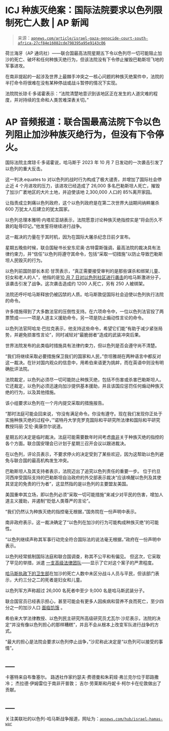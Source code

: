 <!--yml

类别：未分类

日期：2024-05-27 15:12:14

-->

# ICJ 种族灭绝案：国际法院要求以色列限制死亡人数 | AP 新闻

> 来源：[`apnews.com/article/israel-gaza-genocide-court-south-africa-27cf84e16082cde798395a95e9143c06`](https://apnews.com/article/israel-gaza-genocide-court-south-africa-27cf84e16082cde798395a95e9143c06)

荷兰海牙（AP 通讯社）——联合国最高法院星期五下令以色列尽一切可能阻止加沙的死亡、破坏和任何种族灭绝行为，但该法院没有下令停止摧毁巴勒斯坦飞地的军事进攻。

在南非提起的一起涉及世界上最棘手冲突之一核心问题的种族灭绝案件中，法院的半打命令将很难在没有某种停战或战斗暂停的情况下实现。

法院院长琼·E·多诺霍表示：“法院清楚地意识到该地区正在发生的人道灾难的程度，并对持续的生命和人类苦难深表关切。”

# AP 音频报道：联合国最高法院下令以色列阻止加沙种族灭绝行为，但没有下令停火。

国际法院主席琼·E·多诺霍说，哈马斯于 2023 年 10 月 7 日发动的一次袭击引发了以色列的重大反击。

这一判决.equates to 对以色列的战时行为构成了极大谴责，并增加了国际社会停止近 4 个月进攻的压力，该进攻已经造成了 26,000 多名巴勒斯坦人死亡，摧毁了加沙广袤地区的大片土地，并迫使该地 2,300,000 人口的 85%离开家园。

让指责成立刺痛以色列政府，这个以色列政府是在第二次世界大战期间纳粹屠杀 600 万犹太人后建立的犹太国家。

以色列总理本雅明·内塔尼亚胡表示，法院愿意讨论种族灭绝指控实是“将会历久不衰的耻辱印记。”他发誓将继续进行战争。

这一裁决的力量在于其时机，因为在国际大屠杀纪念日前夕宣布。

星期五晚些时候，联合国秘书长安东尼奥·古特雷斯强调，最高法院的裁决具有法律约束力，并“信任”以色列将遵守其命令，包括“采取一切措施”以防止导致巴勒斯坦人民毁灭的行为。

以色列前国防部长本尼·甘茨表示，“真正需要接受审判的是那些谋杀和绑架儿童、妇女和老人的人”，他指的是[10 月 7 日对以色列社区进行袭击](https://apnews.com/article/israel-palestinians-hamas-attack-military-war-a8f63b07641212f0de61861844e5e71e)的哈马斯激进分子，该袭击引发了战争。这次袭击造成约 1200 人死亡，另有 250 人被绑架。

法院还呼吁哈马斯释放仍被囚禁的人质。哈马斯敦促国际社会迫使以色列执行法院的命令。

许多措施得到了大多数法官的压倒性支持。在六项命令中，一位以色列法官投了两票赞成——一项是人道主义援助命令，另一项是防止煽动性言论的命令。

以色列法官阿哈龙·巴拉克表示，他支持这些命令，希望它们能“有助于减少紧张局势，并避免损害性言论”，同时减轻对“最脆弱者”造成的武装冲突后果。

世界法院发布的此类临时措施具有法律约束力，但以色列是否会遵守尚不清楚。

“我们将继续采取必要措施保卫我们的国家和人民，”奈坦雅胡在两种语言中都反对这一裁决。在针对国内观众的信息中，用希伯来语更为挑衅，而在英语中则没有明确批评法院。

法院裁定，以色列必须尽一切可能防止种族灭绝，包括不伤害或杀害巴勒斯坦人。它还裁定，以色列必须迅速向加沙提供基本援助，并且该国应惩罚任何煽动种族灭绝的行为，以及其他措施。

该小组要求以色列在一个月内提交采取的措施报告。

“那时法庭可能会回来说，‘你没有满足命令。你没有遵守。现在我们发现你正处于实施种族灭绝的过程中，’”诺特丹大学克罗克国际和平研究所法律和国际和平研究教授玛丽·艾伦·奥康奈尔说道。

星期五的决定是临时裁决。法庭可能需要数年时间考虑[南非](https://apnews.com/article/world-court-israel-genocide-gaza-south-africa-774ab3c3d57fd7bcc627602eaf47fd98?utm_source=copy&utm_medium=share)关于种族灭绝的指控的各个方面。联合国安理会已计划于星期三召开会议以跟进裁决。

在以色列，评论员表示，不要求停火的决定受到了某些欢迎，因为这帮助以色列避免与联合国的最高机构发生冲突。

巴勒斯坦人及其支持者表示，法院迈出了追究以色列责任的重要一步。 位于约旦河西岸受国际支持的巴勒斯坦自治政府的外交部表示裁决“应该唤醒以色列及其使其坚定的免责的行为者”，这显然指的是以色列的主要盟友美国。

美国重申其立场，即以色列必须“采取一切可能措施”来减少对平民的伤害，增加人道主义援助，并遏制“贬低人类尊严的言论”。

“我们仍然认为种族灭绝的指控毫无根据，”国务院在一份声明中表示。

南非政府表示，这一裁决确定了“以色列在加沙的行为可能构成种族灭绝”的可能性。

“以色列继续声称其军事行动完全符合国际法的说法毫无根据，”政府在一份声明中表示。

以色列经常抵制国际法庭和联合国调查，称其不公平和有偏见。 但这次，它采取了罕见的举措，派遣 [一支高级法律团队](https://apnews.com/article/israel-gaza-south-africa-genocide-court-87a6f22fd6d9cfc580eabb9d1bef3184?utm_source=copy&utm_medium=share)——显示了它对这个案子的严肃程度。

[哈马斯执政下的卫生部](https://apnews.com/article/israel-hamas-war-gaza-health-ministry-health-death-toll-59470820308b31f1faf73c703400b033)在加沙的死亡人数中未区分战斗人员与平民，但该部门表示，大约三分之二的死者是妇女和儿童。

以色列军方声称超过 26,000 名死者中至少 9,000 名是哈马斯武装分子。

联合国官员已经表示担心，甚至可能会有更多人因疾病和营养不良而死亡，至少四分之一的加沙人口 [面临饥饿](https://apnews.com/article/israel-hamas-war-news-12-21-2023-7d9718b32bf0d308c44c7c9e3c4e0deb) 。

希伯来大学法律教授、以色列民主研究所高级研究员尤瓦尔·沙尼表示，法院的决定“并没有像以色列担心的那样糟糕”，并且不会从根本上改变军队进行战争的方式。

“最大的担心是法院会要求以色列停止战争，”沙尼称此决定是“以色列可以接受的事情”。

## ___

卡塞特来自布鲁塞尔。 路透社作家约瑟夫·费德曼和朱莉娅·弗兰克尔位于耶路撒冷； 杰拉德·伊姆雷位于南非开普敦； 吉尔·劳莱斯和丹妮卡·柯尔卡在伦敦做出了贡献。

## ___

关注美联社的以色列-哈马斯战争报道，网址为：[`apnews.com/hub/israel-hamas-war`](https://apnews.com/hub/israel-hamas-war)
